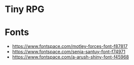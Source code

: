 # Tiny RPG


# Fonts
- https://www.fontspace.com/motley-forces-font-f87817
- https://www.fontspace.com/senja-santuy-font-f74971
- https://www.fontspace.com/a-arush-shiny-font-f45968